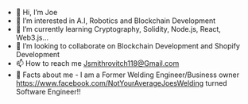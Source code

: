 - 👋 Hi, I’m Joe
- 👀 I’m interested in A.I, Robotics and Blockchain Development
- 🌱 I’m currently learning Cryptography, Solidity, Node.js, React, Web3.js...
- 💞️ I’m looking to collaborate on Blockchain Development and Shopify Development
- 📫 How to reach me Jsmithrovitch118@Gmail.com
- 🤯 Facts about me - I am a Former Welding Engineer/Business owner <https://www.facebook.com/NotYourAverageJoesWelding> turned Software Engineer!!
